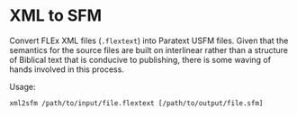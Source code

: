 # XML to SFM

Convert FLEx XML files (`.flextext`) into Paratext USFM files. Given that the
semantics for the source files are built on interlinear rather than a structure
of Biblical text that is conducive to publishing, there is some waving of hands
involved in this process.

Usage:

    xml2sfm /path/to/input/file.flextext [/path/to/output/file.sfm]
